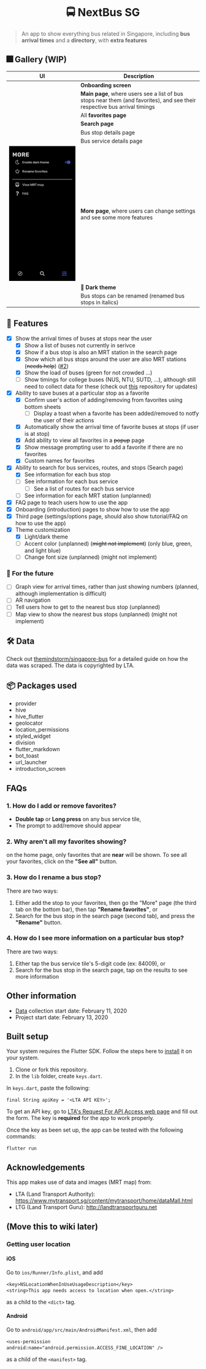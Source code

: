 
<h1 align="center"> 
  🚍 NextBus SG
</h1>

> An app to show everything bus related in Singapore, including **bus arrival times** and a **directory**, with **extra features**

<!-- ![badge](https://img.shields.io/badge/Made%20With-Flutter-blue?style=for-the-badge) -->

## 🎆 Gallery (WIP)

| UI | Description |
| - | - |
| | **Onboarding screen** |
| | **Main page**, where users see a list of bus stops near them (and favorites), and see their respective bus arrival timings |
| | All **favorites page** |
| | **Search page** |
| | Bus stop details page |
| | Bus service details page |
| ![More page](./readme-images/more-page.png) | **More page**, where users can change settings and see some more features |
| | 🌙 **Dark theme** |
| | Bus stops can be renamed (renamed bus stops in italics) |

## 🚀 Features
- [x] Show the arrival times of buses at stops near the user
  - [x] Show a list of buses not currently in serivce
  - [x] Show if a bus stop is also an MRT station in the search page
  - [x] Show which all bus stops around the user are also MRT stations (~~needs help~~) ([#2](https://github.com/themindstorm/NextBusSG/issues/2))
  - [x] Show the load of buses (green for not crowded ...)
  - [ ] Show timings for college buses (NUS, NTU, SUTD, ...), although still need to collect data for these (check out [this](https://github.com/themindstorm/singapore-bus) repository for updates)
- [x] Ability to save buses at a particular stop as a favorite
  - [x] Confirm user's action of adding/removing from favorites using bottom sheets
    - [ ] Display a toast when a favorite has been added/removed to notfy the user of their actions
  - [x] Automatically show the arrival time of favorite buses at stops (if user is at stop)
  - [x] Add ability to view all favorites in a ~~popup~~ page
  - [x] Show message prompting user to add a favorite if there are no favorites
  - [x] Custom names for favorites
- [x] Ability to search for bus services, routes, and stops (Search page)
  - [x] See information for each bus stop
  - [ ] See information for each bus service
    - [ ] See a list of routes for each bus service
  - [ ] See information for each MRT station (unplanned)
- [x] FAQ page to teach users how to use the app
- [x] Onboarding (introduction) pages to show how to use the app
- [x] Third page (settings/options page, should also show tutorial/FAQ on how to use the app)
- [x] Theme customization 
  - [x] Light/dark theme
  - [ ] Accent color (unplanned) (~~might not implement~~) (only blue, green, and light blue)
  - [ ] Change font size (unplanned) (might not implement)

### 🧨 For the future
- [ ] Graph view for arrival times, rather than just showing numbers (planned, although implementation is difficult)
- [ ] AR navigation
- [ ] Tell users how to get to the nearest bus stop (unplanned)
- [ ] Map view to show the nearest bus stops (unplanned) (might not implement)

## 🛠 Data
Check out [themindstorm/singapore-bus](https://github.com/themindstorm/singapore-bus) for a detailed guide on how the data was scraped. The data is copyrighted by LTA.

## 📦 Packages used
- provider
- hive
- hive_flutter
- geolocator
- location_permissions
- styled_widget
- division
- flutter_markdown
- bot_toast
- url_launcher
- introduction_screen

## FAQs
### 1. How do I add or remove favorites?
- **Double tap** or **Long press** on any bus service tile, 
- The prompt to add/remove should appear
### 2. Why aren't all my favorites showing?
on the home page, only favorites that are **near** will be shown. To see all your favorites, click on the **"See all"** button.
### 3. How do I rename a bus stop?
There are two ways:
1. Either add the stop to your favorites, then go the "More" page (the third tab on the bottom bar), then tap **"Rename favorites"**, or
2. Search for the bus stop in the search page (second tab), and press the **"Rename"** button.
### 4. How do I see more information on a particular bus stop?
There are two ways:
1. Either tap the bus service tile's 5-digit code (ex: 84009), or
2. Search for the bus stop in the search page, tap on the results to see more information

## Other information
- [Data](https://github.com/themindstorm/singapore-bus) collection start date: February 11, 2020
- Project start date: February 13, 2020 

## Built setup
Your system requires the Flutter SDK. Follow the steps here to [install](https://flutter.dev/docs/get-started/install) it on your system.

1. Clone or fork this repository.
2. In the `lib` folder, create `keys.dart`.

In `keys.dart`, paste the following:

```
final String apiKey = '<LTA API KEY>';
```

To get an API key, go to [LTA's Request For API Access web page](https://www.mytransport.sg/content/mytransport/home/dataMall/request-for-api.html) and fill out the form. The key is **required** for the app to work properly.

Once the key as been set up, the app can be tested with the following commands:
```
flutter run
```

## Acknowledgements
This app makes use of data and images (MRT map) from:
- LTA (Land Transport Authority): https://www.mytransport.sg/content/mytransport/home/dataMall.html
- LTG (Land Transport Guru): http://landtransportguru.net

## (Move this to wiki later)
### Getting user location
#### iOS

Go to `ios/Runner/Info.plist`, and add 
```
<key>NSLocationWhenInUseUsageDescription</key>
<string>This app needs access to location when open.</string>
``` 

as a child to the `<dict>` tag.

#### Android
Go to `android/app/src/main/AndroidManifest.xml`, then add 
```
<uses-permission android:name="android.permission.ACCESS_FINE_LOCATION" />
```

as a child of the `<manifest>` tag.
